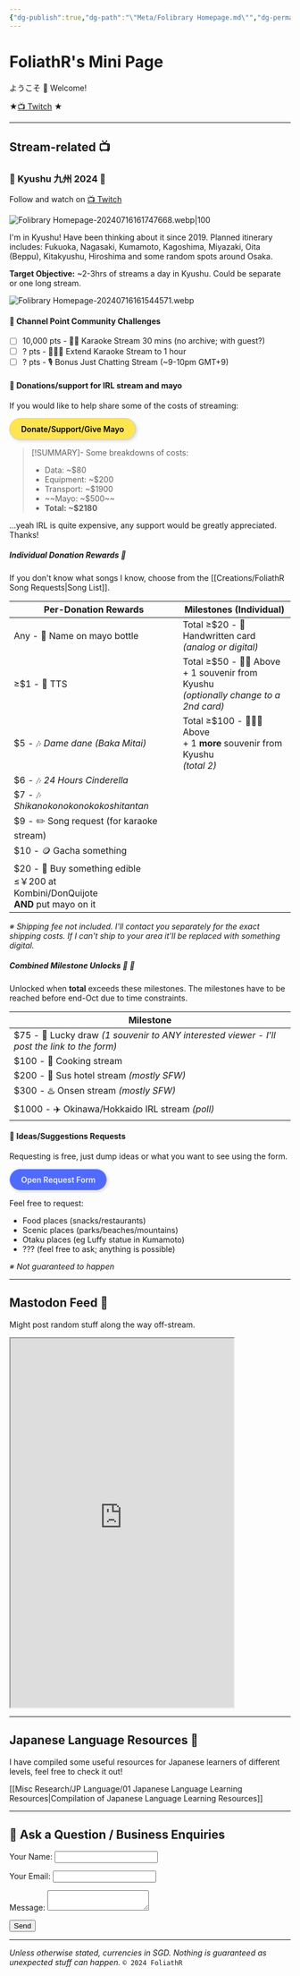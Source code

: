 ```yaml
---
{"dg-publish":true,"dg-path":"\"Meta/Folibrary Homepage.md\"","dg-permalink":"home","permalink":"/home/","hide":true,"tags":["gardenEntry"],"dgHomeLink":"false","dgShowBacklinks":"false","dgShowLocalGraph":"false","dgShowInlineTitle":"false","dgShowToc":"false","dgShowFileTree":"false","dgEnableSearch":"false","noteIcon":""}
---
```



# FoliathR's Mini Page
ようこそ 👋 Welcome! 

★[📺 Twitch](https://twitch.tv/foliathr) ★

---
## Stream-related 📺
### 🗾 Kyushu 九州 2024 🗾
Follow and watch on [📺 Twitch](https://twitch.tv/foliathr)

![Folibrary Homepage-20240716161747668.webp|100](/img/user/z.Images/image/Folibrary%20Homepage-20240716161747668.webp)

I'm in Kyushu! Have been thinking about it since 2019. Planned itinerary includes: Fukuoka, Nagasaki, Kumamoto, Kagoshima, Miyazaki, Oita (Beppu), Kitakyushu, Hiroshima and some random spots around Osaka. 

**Target Objective:** ~2-3hrs of streams a day in Kyushu. Could be separate or one long stream.

![Folibrary Homepage-20240716161544571.webp](/img/user/z.Images/image/Folibrary%20Homepage-20240716161544571.webp)

#### 🎯 Channel Point Community Challenges
- [ ] 10,000 pts - 🎤🎵 Karaoke Stream 30 mins (no archive; with guest?)
- [ ] ? pts - 🎤🎵🎵 Extend Karaoke Stream to 1 hour
- [ ] ? pts - 🎙️ Bonus Just Chatting Stream (~9-10pm GMT+9)

#### 💪 Donations/support for IRL stream and mayo
If you would like to help share some of the costs of streaming:

<a href="https://streamlabs.com/foliathr/tip" target="_blank" style="display: inline-block; padding: 10px 20px; border: 1px solid #ccc; box-shadow: 2px 2px 4px 1px rgba(0, 0, 0, .1); border-radius: 2em; text-decoration: none; color: #000; background-color: #ffe54f; font-weight: 600;">Donate/Support/Give Mayo</a>

> [!SUMMARY]- Some breakdowns of costs:
> - Data: ~$80
> - Equipment: ~$200
> - Transport: ~$1900
> - ~~Mayo: ~$500~~
> - **Total: ~$2180**

…yeah IRL is quite expensive, any support would be greatly appreciated. Thanks!
##### Individual Donation Rewards 🎺
If you don't know what songs I know, choose from the [[Creations/FoliathR Song Requests\|Song List]].

| Per-Donation Rewards                                                                     | Milestones (Individual)                                                                      |
| ---------------------------------------------------------------------------------------- | -------------------------------------------------------------------------------------------- |
| Any - 📛 Name on mayo bottle                                                             | Total ≥$20 - 📝 Handwritten card <br>*(analog or digital)*                                   |
| ≥$1 - 📣 TTS<br>                                                                         | Total ≥$50 - 📝🎁 Above<br>\+ 1 souvenir from Kyushu <br>*(optionally change to a 2nd card)* |
| $5 - 🎶 *Dame dane (Baka Mitai)*                                                         | Total ≥$100 - 📝🎁🎁 Above<br>\+ 1 **more** souvenir from Kyushu<br>*(total 2)*              |
| $6 - 🎶 *24 Hours Cinderella*                                                            |                                                                                              |
| $7 - 🎶 *Shikanokonokonokokoshitantan*                                                   |                                                                                              |
| $9 - ✏️ Song request (for karaoke stream)<br>                                            |                                                                                              |
| $10 - 🪙 Gacha something                                                                 |                                                                                              |
| $20 - 🍤 Buy something edible ≤￥200 at <br>Kombini/DonQuijote <br>**AND** put mayo on it |                                                                                              |

*※ Shipping fee not included. I'll contact you separately for the exact shipping costs. If I can't ship to your area it'll be replaced with something digital.*

##### Combined Milestone Unlocks 🍾 🎊

Unlocked when **total** exceeds these milestones. The milestones have to be reached before end-Oct due to time constraints.

| Milestone                                                                                    |
| -------------------------------------------------------------------------------------------- |
| $75 - 🎁 Lucky draw *(1 souvenir to ANY interested viewer - I'll post the link to the form)* |
| $100 - 🍜 Cooking stream                                                                     |
| $200 - 🏩 Sus hotel stream *(mostly SFW)*                                                    |
| $300 - ♨️ Onsen stream *(mostly SFW)*                                                        |
| $1000 - ✈️ Okinawa/Hokkaido IRL stream *(poll)*                                              |

#### 📝 Ideas/Suggestions Requests
Requesting is free, just dump ideas or what you want to see using the form.

<a href="#" target="_blank" style="display: inline-block; padding: 10px 20px; border: 1px solid #ccc; box-shadow: 2px 2px 4px 1px rgba(0, 0, 0, .1); border-radius: 2em; text-decoration: none; color: #eee; background-color: #4f6aff; font-weight: 600;">Open Request Form</a>

Feel free to request:
- Food places (snacks/restaurants)
- Scenic places (parks/beaches/mountains)
- Otaku places (eg Luffy statue in Kumamoto)
- ??? (feel free to ask; anything is possible)

*※ Not guaranteed to happen*


---
## Mastodon Feed 📱
Might post random stuff along the way off-stream.

<iframe allowfullscreen sandbox="allow-top-navigation allow-scripts allow-popups allow-popups-to-escape-sandbox" width="400" height="660" src="https://mastofeed.com/apiv2/feed?userurl=https%3A%2F%2Ffosstodon.org%2Fusers%2Ffoliathr&theme=dark&size=80&header=true&replies=false&boosts=false"></iframe>

---
## Japanese Language Resources 🎌
I have compiled some useful resources for Japanese learners of different levels, feel free to check it out!

[[Misc Research/JP Language/01 Japanese Language Learning Resources\|Compilation of Japanese Language Learning Resources]]

---
## 💬 Ask a Question / Business Enquiries
<form name="contact" method="POST" data-netlify="true">
  <p>
    <label>Your Name: <input type="text" name="name" /></label>
  </p>
  <p>
    <label>Your Email: <input type="email" name="email" /></label>
  </p>
  <p>
    <label>Message: <textarea name="message"></textarea></label>
  </p>
  <p>
    <button type="submit">Send</button>
  </p>
</form>

---

*Unless otherwise stated, currencies in SGD. Nothing is guaranteed as unexpected stuff can happen.*
`© 2024 FoliathR `
<a rel="me" href="https://fosstodon.org/@foliathr"></a>
